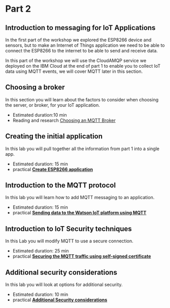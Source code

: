 # Part 2

## Introduction to messaging for IoT Applications

In the first part of the workshop we explored the ESP8266 device and sensors, but to make an Internet of Things application we need to be able to connect the ESP8266 to the internet to be able to send and receive data.

In this part of the workshop we will use the CloudAMQP service we deployed on the IBM Cloud at the end of part 1 to enable you to collect IoT data using MQTT events, we will cover MQTT later in this section.

## Choosing a broker

In this section you will learn about the factors to consider when choosing the server, or broker, for your IoT application.

- Estimated duration:10 min
- Reading and research [Choosing an MQTT Broker](BROKER.md)

## Creating the initial application

In this lab you will pull together all the information from part 1 into a single app.

- Estimated duration: 15 min
- practical [**Create ESP8266 application**](APP.md)

## Introduction to the MQTT protocol

In this lab you will learn how to add MQTT messaging to an application.

- Estimated duration: 15 min
- practical [**Sending data to the Watson IoT platform using MQTT**](MQTT.md)

## Introduction to IoT Security techniques

In this Lab you will modify MQTT to use a secure connection.

- Estimated duration: 25 min
- practical [**Securing the MQTT traffic using self-signed certificate**](CERT1.md)

## Additional security considerations

In this lab you will look at options for additional security.

- Estimated duration: 10 min
- practical [**Additional Security considerations**](CERT2.md)
